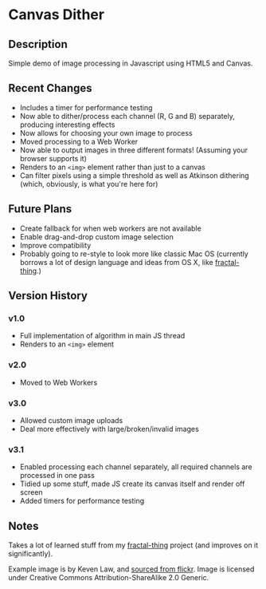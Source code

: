 # Canvas Dither

## Description
Simple demo of image processing in Javascript using HTML5 and Canvas.

## Recent Changes
- Includes a timer for performance testing
- Now able to dither/process each channel (R, G and B) separately, producing interesting effects
- Now allows for choosing your own image to process
- Moved processing to a Web Worker
- Now able to output images in three different formats! (Assuming your browser supports it)
- Renders to an `<img>` element rather than just to a canvas
- Can filter pixels using a simple threshold as well as Atkinson dithering (which, obviously, is what you're here for)

## Future Plans
- Create fallback for when web workers are not available
- Enable drag-and-drop custom image selection
- Improve compatibility
- Probably going to re-style to look more like classic Mac OS (currently borrows a lot of design language and ideas from OS X, like [fractal-thing](https://github.com/geoffstokes/fractal-thing).)

## Version History
### v1.0
- Full implementation of algorithm in main JS thread
- Renders to an `<img>` element

### v2.0
- Moved to Web Workers

### v3.0
- Allowed custom image uploads
- Deal more effectively with large/broken/invalid images

### v3.1
- Enabled processing each channel separately, all required channels are processed in one pass
- Tidied up some stuff, made JS create its canvas itself and render off screen
- Added timers for performance testing

## Notes
Takes a lot of learned stuff from my [fractal-thing](https://github.com/geoffstokes/fractal-thing) project (and improves on it significantly).

Example image is by Keven Law, and [sourced from flickr](http://www.flickr.com/photos/kevenlaw/2308263346/). Image is licensed under Creative Commons Attribution-ShareAlike 2.0 Generic.

